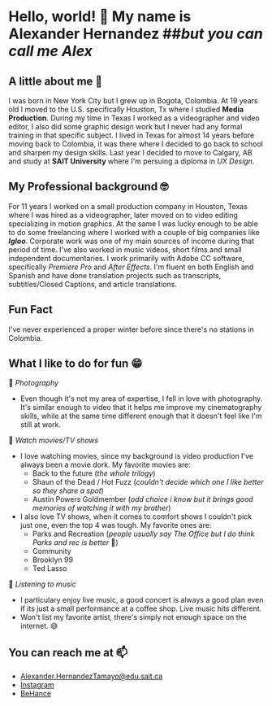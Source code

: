 # Hello, world! 👋 My name is Alexander Hernandez ##_but you can call me ***Alex***_ 

<!--
**AlexHdz16/AlexHdz16** is a ✨ _special_ ✨ repository because its `README.md` (this file) appears on your GitHub profile.

Here are some ideas to get you started:

- 🔭 I’m currently working on ...
- 🌱 I’m currently learning ...
- 👯 I’m looking to collaborate on ...
- 🤔 I’m looking for help with ...
- 💬 Ask me about ...
- 📫 How to reach me: ...
- 😄 Pronouns: ...
- ⚡ Fun fact: ...
-->
## A little about me :thinking:
I was born in New York City but I grew up in Bogota, Colombia. At 19 years old I moved to the U.S. specifically Houston, Tx where I studied **Media Production**. During my time in Texas I worked as a videographer and video editor, I also did some graphic design work but I never had any formal training in that specific subject. I lived in Texas for almost 14 years before moving back to Colombia, it was there where I decided to go back to school and sharpen my design skills. Last year I decided to move to Calgary, AB and study at **SAIT University** where I'm persuing a diploma in _UX Design_. 

## My Professional background :nerd_face: 
For 11 years I worked on a small production company in Houston, Texas where I was hired as a videographer, later moved on to video editing specializing in motion graphics. At the same I was lucky enough to be able to do some freelancing where I worked with a couple of big companies like ***Igloo***. Corporate work was one of my main sources of income during that period of time. I've also worked in music videos, short films and small independent documentaries. I work primarily with Adobe CC software, specifically _Premiere Pro_ and _After Effects_. I'm fluent en both English and Spanish and have done translation projects such as transcripts, subtitles/Closed Captions, and article translations. 

## Fun Fact
I've never experienced a proper winter before since there's no stations in Colombia. 

## What I like to do for fun :grin: 
:camera_flash: _Photography_ 
* Even though it's not my area of expertise, I fell in love with photography. It's similar enough to video that it helps me improve my cinematography skills, while at the same time different enough that it doesn't feel like I'm still at work.
  
:movie_camera: _Watch movies/TV shows_ 
* I love watching movies, since my background is video production I've always been a movie dork. My favorite movies are:
  - Back to the future (_the whole trilogy_)
  - Shaun of the Dead / Hot Fuzz (_couldn't decide which one I like better so they share a spot_)
  - Austin Powers Goldmember (_odd choice i know but it brings good memories of watching it with my brother_)
* I also love TV shows, when it comes to comfort shows I couldn't pick just one, even the top 4 was tough. My favorite ones are:
  - Parks and Recreation (_people usually say The Office but I do think Parks and rec is better_ :speak_no_evil:)
  - Community 
  - Brooklyn 99 
  - Ted Lasso 

:musical_note: _Listening to music_
 * I particulary enjoy live music, a good concert is always a good plan even if its just a small performance at a coffee shop. Live music hits different.
 * Won't list my favorite artist, there's simply not enough space on the internet. :sweat_smile: 

## You can reach me at :mailbox: 
 * Alexander.HernandezTamayo@edu.sait.ca 
 * [Instagram](https://www.instagram.com/alexhdz16) 
 * [BeHance](https://www.behance.net/alexhdz16) 
